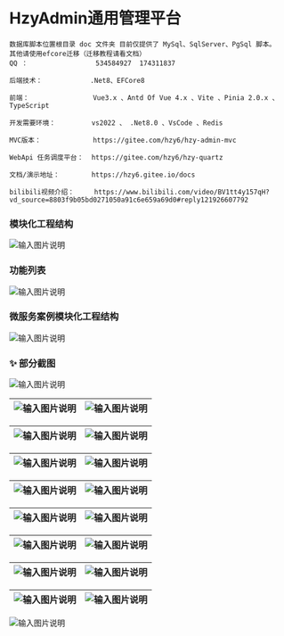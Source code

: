 # HzyAdmin通用管理平台
    
    数据库脚本位置根目录 doc 文件夹 目前仅提供了 MySql、SqlServer、PgSql 脚本。
    其他请使用efcore迁移（迁移教程请看文档）
    QQ ：                 534584927  174311837

    后端技术：            .Net8、EFCore8
    
    前端：                Vue3.x 、Antd Of Vue 4.x 、Vite 、Pinia 2.0.x 、TypeScript
    
    开发需要环境：         vs2022 、 .Net8.0 、VsCode 、Redis

    MVC版本：             https://gitee.com/hzy6/hzy-admin-mvc

    WebApi 任务调度平台：  https://gitee.com/hzy6/hzy-quartz
    
    文档/演示地址：        https://hzy6.gitee.io/docs
    
    bilibili视频介绍：     https://www.bilibili.com/video/BV1tt4y157qH?vd_source=8803f9b05bd0271050a91c6e659a69d0#reply121926607792

### 模块化工程结构
![输入图片说明](gitee/images/project_map.jpg)

### 功能列表

![输入图片说明](gitee/images/menu_map_2023-2-3.jpg)

### 微服务案例模块化工程结构

![输入图片说明](gitee/images/project_1.jpg)

### ✨  部分截图

![输入图片说明](gitee/images/winform.png)

| ![输入图片说明](gitee/images/theme_dark.png) | ![输入图片说明](gitee/images/theme_dark_1.png) |
|---|---|


| ![输入图片说明](gitee/images/DataAuthority.png) | ![输入图片说明](gitee/images/function.png) |
|-------------------------------------------|---|

| ![输入图片说明](gitee/images/MenuInfo.png) | ![输入图片说明](gitee/images/menu_function.png)  |
|--------------------------------------|---|

| ![输入图片说明](gitee/images/home.png) | ![输入图片说明](gitee/images/icons.png)  |
|-----------------------------------|---|

| ![输入图片说明](gitee/images/chart.png) | ![输入图片说明](gitee/images/%E6%9B%B4%E5%A4%9A%E5%9B%BE%E8%A1%A8.png)  |
|-----------------------------------|---|

| ![输入图片说明](gitee/images/user_list.png) | ![输入图片说明](gitee/images/wangeditor.png)   |
|---------------------------------------|---|

| ![输入图片说明](gitee/images/code_gen.png) | ![输入图片说明](gitee/images/user_center.png)  |
|--------------------------------------|---|


| ![输入图片说明](gitee/images/login.png) | ![输入图片说明](gitee/images/Efcore%20%E7%9B%91%E6%8E%A7.png)  |
|-----------------------------------|---|

![输入图片说明](gitee/images/home1.png)
 

 
